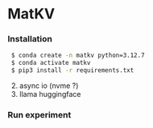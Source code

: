 # MatKV

### Installation
   ```bash
    $ conda create -n matkv python=3.12.7
    $ conda activate matkv
    $ pip3 install -r requirements.txt
   ```
2. async io (nvme ?)
3. llama huggingface

### Run experiment

